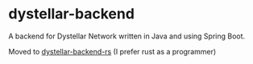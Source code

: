 # dystellar-backend
A backend for Dystellar Network written in Java and using Spring Boot.

Moved to [dystellar-backend-rs](https://github.com/TAlgorhythmic/dystellar-backend-rs) (I prefer rust as a programmer)
